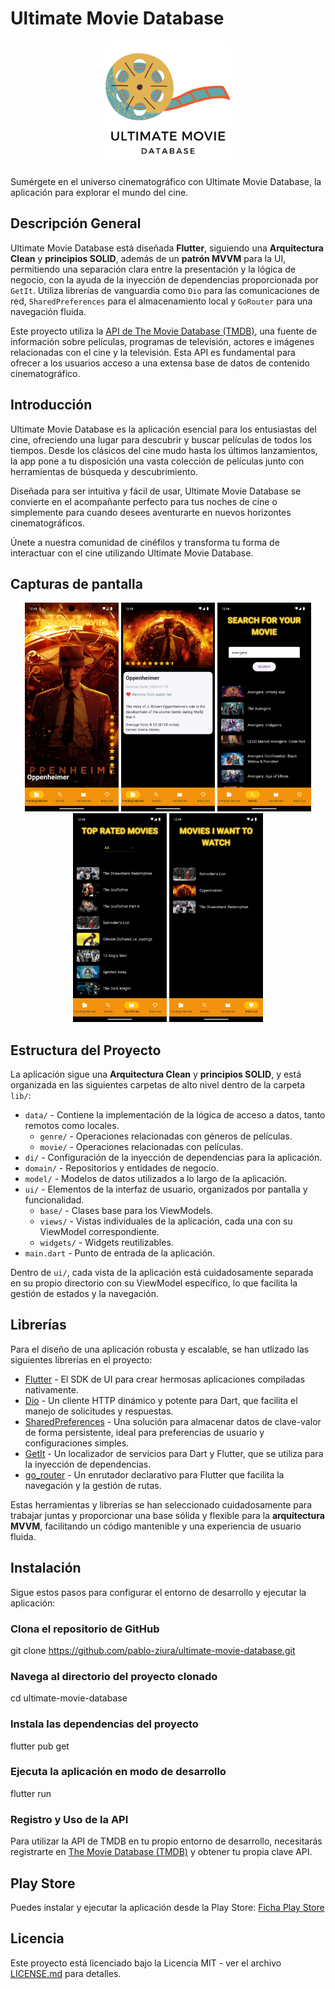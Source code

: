 # Ultimate Movie Database

<p align="center">
  <img src="assets/img/logo/app_logo_icon.png" alt="Logo de Ultimate Movie Database" width="200">
</p>

Sumérgete en el universo cinematográfico con Ultimate Movie Database, la aplicación para explorar el mundo del cine.

## Descripción General

Ultimate Movie Database está diseñada **Flutter**, siguiendo una **Arquitectura Clean** y **principios SOLID**, además de un **patrón MVVM** para la UI, permitiendo una separación clara entre la presentación y la lógica de negocio, con la ayuda de la inyección de dependencias proporcionada por `GetIt`. Utiliza librerías de vanguardia como `Dio` para las comunicaciones de red, `SharedPreferences` para el almacenamiento local y `GoRouter` para una navegación fluida.

Este proyecto utiliza la [API de The Movie Database (TMDB)](https://developer.themoviedb.org/docs/getting-started), una fuente de información sobre películas, programas de televisión, actores e imágenes relacionadas con el cine y la televisión. Esta API es fundamental para ofrecer a los usuarios acceso a una extensa base de datos de contenido cinematográfico.

## Introducción

Ultimate Movie Database es la aplicación esencial para los entusiastas del cine, ofreciendo una lugar para descubrir y buscar películas de todos los tiempos. Desde los clásicos del cine mudo hasta los últimos lanzamientos, la app pone a tu disposición una vasta colección de películas junto con herramientas de búsqueda y descubrimiento.

Diseñada para ser intuitiva y fácil de usar, Ultimate Movie Database se convierte en el acompañante perfecto para tus noches de cine o simplemente para cuando desees aventurarte en nuevos horizontes cinematográficos.

Únete a nuestra comunidad de cinéfilos y transforma tu forma de interactuar con el cine utilizando Ultimate Movie Database.

## Capturas de pantalla

<p align="center">
  <img src="assets/img/screenshots/screen_001.png" alt="Screenshot 01" width="150">
  <img src="assets/img/screenshots/screen_002.png" alt="Screenshot 02" width="150">
  <img src="assets/img/screenshots/screen_003.png" alt="Screenshot 03" width="150">
  <img src="assets/img/screenshots/screen_004.png" alt="Screenshot 04" width="150">
  <img src="assets/img/screenshots/screen_005.png" alt="Screenshot 05" width="150">
</p>

## Estructura del Proyecto

La aplicación sigue una **Arquitectura Clean** y **principios SOLID**, y está organizada en las siguientes carpetas de alto nivel dentro de la carpeta `lib/`:

- `data/` - Contiene la implementación de la lógica de acceso a datos, tanto remotos como locales.
  - `genre/` - Operaciones relacionadas con géneros de películas.
  - `movie/` - Operaciones relacionadas con películas.
- `di/` - Configuración de la inyección de dependencias para la aplicación.
- `domain/` - Repositorios y entidades de negocio.
- `model/` - Modelos de datos utilizados a lo largo de la aplicación.
- `ui/` - Elementos de la interfaz de usuario, organizados por pantalla y funcionalidad.
  - `base/` - Clases base para los ViewModels.
  - `views/` - Vistas individuales de la aplicación, cada una con su ViewModel correspondiente.
  - `widgets/` - Widgets reutilizables.
- `main.dart` - Punto de entrada de la aplicación.

Dentro de `ui/`, cada vista de la aplicación está cuidadosamente separada en su propio directorio con su ViewModel específico, lo que facilita la gestión de estados y la navegación.

## Librerías

Para el diseño de una aplicación robusta y escalable, se han utlizado las siguientes librerías en el proyecto:

- [Flutter](https://flutter.dev) - El SDK de UI para crear hermosas aplicaciones compiladas nativamente.
- [Dio](https://github.com/flutterchina/dio) - Un cliente HTTP dinámico y potente para Dart, que facilita el manejo de solicitudes y respuestas.
- [SharedPreferences](https://pub.dev/packages/shared_preferences) - Una solución para almacenar datos de clave-valor de forma persistente, ideal para preferencias de usuario y configuraciones simples.
- [GetIt](https://pub.dev/packages/get_it) - Un localizador de servicios para Dart y Flutter, que se utiliza para la inyección de dependencias.
- [go_router](https://pub.dev/packages/go_router) - Un enrutador declarativo para Flutter que facilita la navegación y la gestión de rutas.

Estas herramientas y librerías se han seleccionado cuidadosamente para trabajar juntas y proporcionar una base sólida y flexible para la **arquitectura MVVM**, facilitando un código mantenible y una experiencia de usuario fluida.

## Instalación

Sigue estos pasos para configurar el entorno de desarrollo y ejecutar la aplicación:

### Clona el repositorio de GitHub
git clone https://github.com/pablo-ziura/ultimate-movie-database.git

### Navega al directorio del proyecto clonado
cd ultimate-movie-database

### Instala las dependencias del proyecto
flutter pub get

### Ejecuta la aplicación en modo de desarrollo
flutter run

### Registro y Uso de la API

Para utilizar la API de TMDB en tu propio entorno de desarrollo, necesitarás registrarte en [The Movie Database (TMDB)](https://developer.themoviedb.org/docs/getting-started) y obtener tu propia clave API.

## Play Store

Puedes instalar y ejecutar la aplicación desde la Play Store: [Ficha Play Store](https://flutter.dev)

## Licencia

Este proyecto está licenciado bajo la Licencia MIT - ver el archivo [LICENSE.md](LICENSE.md) para detalles.